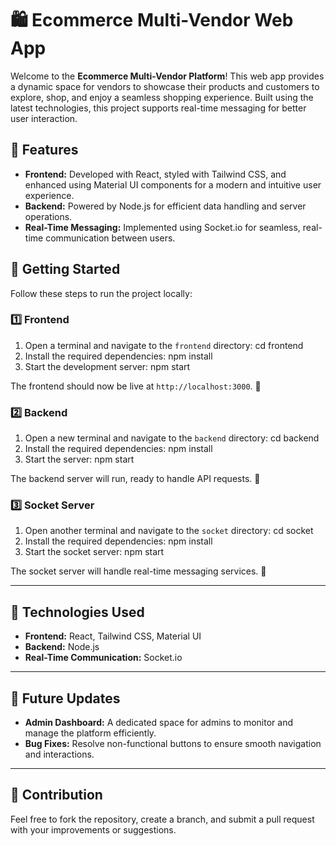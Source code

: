 # 🛍️ Ecommerce Multi-Vendor Web App

Welcome to the **Ecommerce Multi-Vendor Platform**! This web app provides a dynamic space for vendors to showcase their products and customers to explore, shop, and enjoy a seamless shopping experience. Built using the latest technologies, this project supports real-time messaging for better user interaction.

## 🌟 Features
- **Frontend:** Developed with React, styled with Tailwind CSS, and enhanced using Material UI components for a modern and intuitive user experience.
- **Backend:** Powered by Node.js for efficient data handling and server operations.
- **Real-Time Messaging:** Implemented using Socket.io for seamless, real-time communication between users.

## 🚀 Getting Started

Follow these steps to run the project locally:

### 1️⃣ Frontend
1. Open a terminal and navigate to the `frontend` directory:
cd frontend
2. Install the required dependencies:
npm install
3. Start the development server:
npm start

The frontend should now be live at `http://localhost:3000`. 🎉

### 2️⃣ Backend
1. Open a new terminal and navigate to the `backend` directory:
cd backend
2. Install the required dependencies:
npm install
3. Start the server:
npm start

The backend server will run, ready to handle API requests. 🚦

### 3️⃣ Socket Server
1. Open another terminal and navigate to the `socket` directory:
cd socket
2. Install the required dependencies:
npm install
3. Start the socket server:
npm start

The socket server will handle real-time messaging services. 💬

---

## 🔧 Technologies Used
- **Frontend:** React, Tailwind CSS, Material UI
- **Backend:** Node.js
- **Real-Time Communication:** Socket.io

---

## 📌 Future Updates
- **Admin Dashboard:** A dedicated space for admins to monitor and manage the platform efficiently.
- **Bug Fixes:** Resolve non-functional buttons to ensure smooth navigation and interactions.

---

## 🙏 Contribution
Feel free to fork the repository, create a branch, and submit a pull request with your improvements or suggestions.

